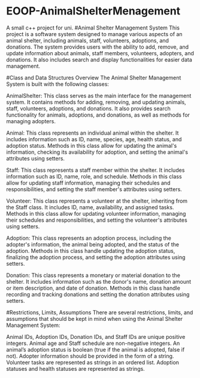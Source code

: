 # EOOP-AnimalShelterMenagement
A small c++ project for uni.
#Animal Shelter Management System
This project is a software system designed to manage various aspects of an animal shelter, including animals, staff, volunteers, adoptions, and donations. The system provides users with the ability to add, remove, and update information about animals, staff members, volunteers, adopters, and donations. It also includes search and display functionalities for easier data management.

#Class and Data Structures Overview
The Animal Shelter Management System is built with the following classes:

AnimalShelter: This class serves as the main interface for the management system. It contains methods for adding, removing, and updating animals, staff, volunteers, adoptions, and donations. It also provides search functionality for animals, adoptions, and donations, as well as methods for managing adopters.

Animal: This class represents an individual animal within the shelter. It includes information such as ID, name, species, age, health status, and adoption status. Methods in this class allow for updating the animal's information, checking its availability for adoption, and setting the animal's attributes using setters.

Staff: This class represents a staff member within the shelter. It includes information such as ID, name, role, and schedule. Methods in this class allow for updating staff information, managing their schedules and responsibilities, and setting the staff member's attributes using setters.

Volunteer: This class represents a volunteer at the shelter, inheriting from the Staff class. It includes ID, name, availability, and assigned tasks. Methods in this class allow for updating volunteer information, managing their schedules and responsibilities, and setting the volunteer's attributes using setters.

Adoption: This class represents an adoption process, including the adopter's information, the animal being adopted, and the status of the adoption. Methods in this class handle updating the adoption status, finalizing the adoption process, and setting the adoption attributes using setters.

Donation: This class represents a monetary or material donation to the shelter. It includes information such as the donor's name, donation amount or item description, and date of donation. Methods in this class handle recording and tracking donations and setting the donation attributes using setters.

#Restrictions, Limits, Assumptions
There are several restrictions, limits, and assumptions that should be kept in mind when using the Animal Shelter Management System:

Animal IDs, Adoption IDs, Donation IDs, and Staff IDs are unique positive integers.
Animal age and Staff schedule are non-negative integers.
An animal’s adoption status is boolean (true if the animal is adopted, false if not).
Adopter information should be provided in the form of a string.
Volunteer tasks are represented as strings in an ordered list.
Adoption statuses and health statuses are represented as strings.
